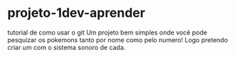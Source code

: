 # projeto-1dev-aprender
tutorial de como usar o git
Um projeto bem simples onde você pode pesquizar os pokemons tanto por nome como pelo numero!
Logo pretendo criar um com o sistema sonoro de cada.
